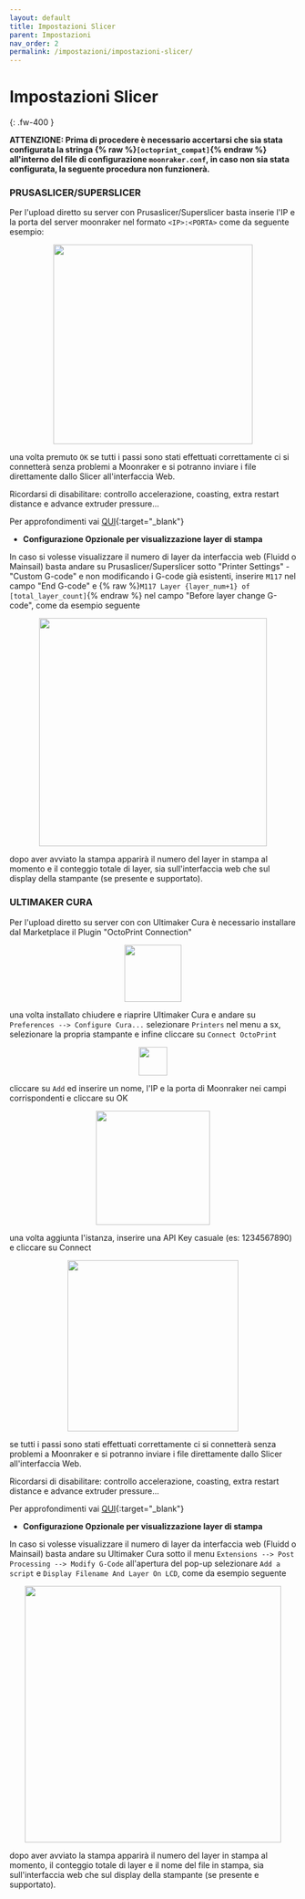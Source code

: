 ```yaml
---
layout: default
title: Impostazioni Slicer
parent: Impostazioni
nav_order: 2
permalink: /impostazioni/impostazioni-slicer/
---
```


# Impostazioni Slicer
{: .fw-400 }


**ATTENZIONE: Prima di procedere è necessario accertarsi che sia stata configurata la stringa {% raw %}`[octoprint_compat]`{% endraw %} all'interno del file di configurazione `moonraker.conf`, in caso non sia stata configurata, la seguente procedura non funzionerà.**


### PRUSASLICER/SUPERSLICER

Per l'upload diretto su server con Prusaslicer/Superslicer basta inserie l'IP e la porta del server moonraker nel formato `<IP>:<PORTA>` come da seguente esempio:

<p align="center">
<img src="https://raw.githubusercontent.com/sugar012/klipperITA/main/images/image13.png" height="350">
</p>

una volta premuto `OK` se tutti i passi sono stati effettuati correttamente ci si connetterà senza problemi a Moonraker e si potranno inviare i file direttamente dallo Slicer all'interfaccia Web. 

Ricordarsi di disabilitare: controllo accelerazione, coasting, extra restart distance e advance extruder pressure...

Per approfondimenti vai [QUI](https://github.com/KevinOConnor/klipper/blob/master/docs/Slicers.md){:target="_blank"}

- **Configurazione Opzionale per visualizzazione layer di stampa**

In caso si volesse visualizzare il numero di layer da interfaccia web (Fluidd o Mainsail) basta andare su Prusaslicer/Superslicer sotto "Printer Settings" - "Custom G-code" e non modificando i G-code già esistenti, inserire `M117` nel campo "End G-code" e {% raw %}`M117 Layer {layer_num+1} of [total_layer_count]`{% endraw %} nel campo "Before layer change G-code", come da esempio seguente

<p align="center">
<img src="https://raw.githubusercontent.com/sugar012/klipperITA/main/images/prusaslicer-superslicer-layer.png" height="400">
</p>

dopo aver avviato la stampa apparirà il numero del layer in stampa al momento e il conteggio totale di layer, sia sull'interfaccia web che sul display della stampante (se presente e supportato).

### ULTIMAKER CURA

Per l'upload diretto su server con con Ultimaker Cura è necessario installare dal Marketplace il Plugin "OctoPrint Connection"

<p align="center">
<img src="https://raw.githubusercontent.com/sugar012/klipperITA/main/images/octoprint_connection.png" height="100">
</p>

una volta installato chiudere e riaprire Ultimaker Cura e andare su `Preferences --> Configure Cura...` selezionare `Printers` nel menu a sx, selezionare la propria stampante e infine cliccare su `Connect OctoPrint`

<p align="center">
<img src="https://raw.githubusercontent.com/sugar012/klipperITA/main/images/connect_octoprint.png" height="50">
</p>

cliccare su `Add` ed inserire un nome, l'IP e la porta di Moonraker nei campi corrispondenti e cliccare su OK

<p align="center">
<img src="https://raw.githubusercontent.com/sugar012/klipperITA/main/images/add_moonraker.png" height="200">
</p>

una volta aggiunta l'istanza, inserire una API Key casuale (es: 1234567890) e cliccare su Connect

<p align="center">
<img src="https://raw.githubusercontent.com/sugar012/klipperITA/main/images/moonraker_octoprint_cura.png" height="300">
</p>

se tutti i passi sono stati effettuati correttamente ci si connetterà senza problemi a Moonraker e si potranno inviare i file direttamente dallo Slicer all'interfaccia Web. 

Ricordarsi di disabilitare: controllo accelerazione, coasting, extra restart distance e advance extruder pressure...

Per approfondimenti vai [QUI](https://github.com/KevinOConnor/klipper/blob/master/docs/Slicers.md){:target="_blank"}

- **Configurazione Opzionale per visualizzazione layer di stampa**

In caso si volesse visualizzare il numero di layer da interfaccia web (Fluidd o Mainsail) basta andare su Ultimaker Cura sotto il menu `Extensions --> Post Processing --> Modify G-Code` all'apertura del pop-up selezionare `Add a script` e `Display Filename And Layer On LCD`, come da esempio seguente

<p align="center">
<img src="https://raw.githubusercontent.com/sugar012/klipperITA/main/images/cura-layer-display.png" height="450">
</p>

dopo aver avviato la stampa apparirà il numero del layer in stampa al momento, il conteggio totale di layer e il nome del file in stampa, sia sull'interfaccia web che sul display della stampante (se presente e supportato).
